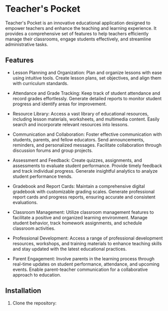 # Teacher's Pocket

Teacher's Pocket is an innovative educational application designed to empower teachers and enhance the teaching and learning experience. It provides a comprehensive set of features to help teachers efficiently manage their classrooms, engage students effectively, and streamline administrative tasks.

## Features

- Lesson Planning and Organization: Plan and organize lessons with ease using intuitive tools. Create lesson plans, set objectives, and align them with curriculum standards.

- Attendance and Grade Tracking: Keep track of student attendance and record grades effortlessly. Generate detailed reports to monitor student progress and identify areas for improvement.

- Resource Library: Access a vast library of educational resources, including lesson materials, worksheets, and multimedia content. Easily search and incorporate relevant resources into lessons.

- Communication and Collaboration: Foster effective communication with students, parents, and fellow educators. Send announcements, reminders, and personalized messages. Facilitate collaboration through discussion forums and group projects.

- Assessment and Feedback: Create quizzes, assignments, and assessments to evaluate student performance. Provide timely feedback and track individual progress. Generate insightful analytics to analyze student performance trends.

- Gradebook and Report Cards: Maintain a comprehensive digital gradebook with customizable grading scales. Generate professional report cards and progress reports, ensuring accurate and consistent evaluations.

- Classroom Management: Utilize classroom management features to facilitate a positive and organized learning environment. Manage student behavior, track homework assignments, and schedule classroom activities.

- Professional Development: Access a range of professional development resources, workshops, and training materials to enhance teaching skills and stay updated with the latest educational practices.

- Parent Engagement: Involve parents in the learning process through real-time updates on student performance, attendance, and upcoming events. Enable parent-teacher communication for a collaborative approach to education.

## Installation

1. Clone the repository:
